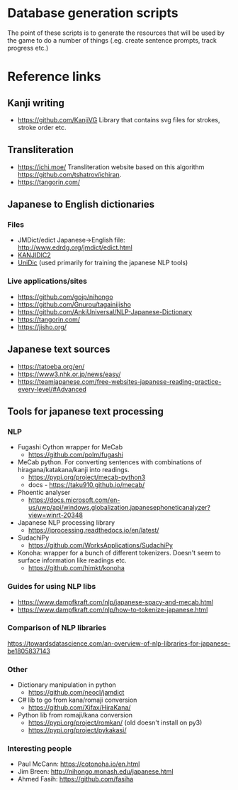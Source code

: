 # Database generation scripts

The point of these scripts is to generate the resources that will be used by the game to do a number of things (.eg. create sentence prompts, track progress etc.)

# Reference links

## Kanji writing
- https://github.com/KanjiVG  Library that contains svg files for strokes, stroke order etc.

## Transliteration

- https://ichi.moe/ Transliteration website based on this algorithm https://github.com/tshatrov/ichiran.
- https://tangorin.com/

## Japanese to English dictionaries

### Files
- JMDict/edict Japanese->English file: http://www.edrdg.org/jmdict/edict.html
- [KANJIDIC2](http://nihongo.monash.edu/kanjidic2/index.html)
- [UniDic](https://pypi.org/project/unidic/) (used primarily for training the japanese NLP tools)

### Live applications/sites
- https://github.com/gojp/nihongo
- https://github.com/Gnurou/tagainijisho
- https://github.com/AnkiUniversal/NLP-Japanese-Dictionary
- https://tangorin.com/
- https://jisho.org/

## Japanese text sources
- https://tatoeba.org/en/
- https://www3.nhk.or.jp/news/easy/
- https://teamjapanese.com/free-websites-japanese-reading-practice-every-level/#Advanced

## Tools for japanese text processing
  
### NLP
- Fugashi Cython wrapper for MeCab
  - https://github.com/polm/fugashi
- MeCab python. For converting sentences with combinations of hiragana/katakana/kanji into readings. 
  - https://pypi.org/project/mecab-python3
  - docs - https://taku910.github.io/mecab/
- Phoentic analyser
  - https://docs.microsoft.com/en-us/uwp/api/windows.globalization.japanesephoneticanalyzer?view=winrt-20348
- Japanese NLP processing library
  - https://jprocessing.readthedocs.io/en/latest/
- SudachiPy
  - https://github.com/WorksApplications/SudachiPy
- Konoha: wrapper for a bunch of different tokenizers. Doesn't seem to surface information like readings etc.
  - https://github.com/himkt/konoha

### Guides for using NLP libs
- https://www.dampfkraft.com/nlp/japanese-spacy-and-mecab.html
- https://www.dampfkraft.com/nlp/how-to-tokenize-japanese.html

### Comparison of NLP libraries

https://towardsdatascience.com/an-overview-of-nlp-libraries-for-japanese-be1805837143

### Other
- Dictionary manipulation in python
  - https://github.com/neocl/jamdict
- C# lib to go from kana/romaji conversion
  - https://github.com/Xifax/HiraKana/
- Python lib from romaji/kana conversion
  - https://pypi.org/project/romkan/ (old doesn't install on py3)
  - https://pypi.org/project/pykakasi/


### Interesting people

- Paul McCann: https://cotonoha.io/en.html
- Jim Breen: http://nihongo.monash.edu/japanese.html
- Ahmed Fasih: https://github.com/fasiha